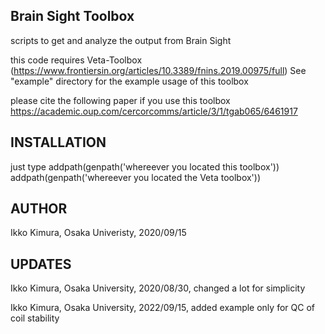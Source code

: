 ## Brain Sight Toolbox

scripts to get and analyze the output from Brain Sight

this code requires Veta-Toolbox (https://www.frontiersin.org/articles/10.3389/fnins.2019.00975/full)
See "example" directory for the example usage of this toolbox 

please cite the following paper if you use this toolbox
https://academic.oup.com/cercorcomms/article/3/1/tgab065/6461917

## INSTALLATION

just type
addpath(genpath('whereever you located this toolbox'))
addpath(genpath('whereever you located the Veta toolbox'))

## AUTHOR
Ikko Kimura, Osaka Univeristy, 2020/09/15

## UPDATES
Ikko Kimura, Osaka University, 2020/08/30, changed a lot for simplicity

Ikko Kimura, Osaka University, 2022/09/15, added example only for QC of coil stability 
